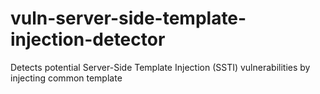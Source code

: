 # vuln-server-side-template-injection-detector
Detects potential Server-Side Template Injection (SSTI) vulnerabilities by injecting common template
